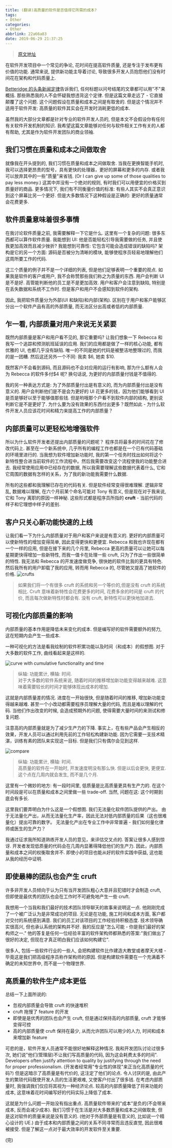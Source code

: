```yaml
---
title: (翻译)高质量的软件是否值得它所需的成本?
tags:
- Other
categories: 
- Other
abbrlink: 22a66a83
date: 2019-06-29 21:37:25
---
```


> [原文地址](https://martinfowler.com/articles/is-quality-worth-cost.html)

在软件开发项目中一个常见的争论, 花时间在提高软件质量, 还是专注于发布更有价值的功能. 通常来说, 提供新功能主导着讨论, 导致很多开发人员抱怨他们没有时间花在架构和代码质量上.

[Betteridge 的头条新闻定律](https://en.wikipedia.org/wiki/Betteridge%27s_law_of_headlines)告诉我们, 任何标题以问号结尾的文章都可以用"不"来概括. 那些熟悉我的人不会怀疑我想违背这个定律. 但是这篇文章走远了 - 它直接颠覆了这个问题. 这个问题假设在质量和成本之间是有取舍的. 但是这个情况并不适用于软件开发: 高质量的软件其实会在开发时消耗更低的成本.

虽然我的大部分文章都是针对专业的软件开发人员的, 但是本文不会假设你有任何有关软件开发机制的知识. 我希望这篇文章能够对任何与软件相关工作有关的人都有帮助, 尤其是作为软件开发团队的商业领袖.

## 我们习惯在质量和成本之间做取舍

就像我在开头提到的, 我们习惯在质量和成本之间做取舍. 当我在更换智能手机时, 我可以选择更昂贵的型号，具有更快的处理器，更好的屏幕和更多的内存. 或者我可以放弃其中的一些"质量"来省钱. (Or I can give up some of those qualities to pay less money.) 这其中并没有一个绝对的规则, 有时我们可以用便宜的价格买到质量好的商品. 更多情况下, 我们有不同衡量价值的标准: 有些人其实不会真正意识到这个屏幕比另一个更好. 但是大多数情况下这种假设是正确的: 更好的质量通常会花费更多.

## 软件质量意味着很多事情

在我讨论软件质量之前, 我需要解释一下它是什么. 这里有一个复杂的问题: 很多东西都可以算作软件质量. 我能想到 UI: 他是否能轻松引导我需要做的任务, 并且使我更加高效而且减少挫折? 我能想到可靠性: 它包含可能会造成错误的缺陷吗? 架构是它的另一个方面: 源码是否被分为清晰的模块, 能够使程序员轻易地理解他们这周所要工作的代码.

这三个质量的例子并不是一个详细的列表, 但是他们足够表明一个重要的观点. 如果我是软件的客户或用户, 我不会称赞那些我们称之为质量的东西. 用户会判断 UI 是不是好. 高管能判断他的员工是不是更加高效. 用户和客户会注意到缺陷, 特别是在丢失数据和系统不工作时. 但是客户和用户不会感知到软件的架构.

因此, 我把软件质量分为外部(UI 和缺陷)和内部(架构). 区别在于用户和客户能够区分出一个软件产品有高的外部质量, 而无法区分出高或者低的内部质量.

## 乍一看, 内部质量对用户来说无关紧要

既然内部质量是客户和用户看不见的, 那它重要吗? 让我们想象一下 Rebecca 和我写一个追踪和预测航班延误的应用. 我们的应用都是做了一样的核心功能, 都有优雅的 UI, 也都几乎没有缺陷. 唯一的不同是她的代码是被整洁地整理过的, 而我的是一团糟. 然后这还另外一个不同: 我卖 $6, 她卖 $10.

既然客户不会看到源码, 而且源码也不会对应用的运行有影响, 那为什么额有人会为 Rebecca 的软件多付\$4 呢? 换句话说, 为更好的内部质量付钱是不值得的.

我的另一种表达方式是: 为了外部质量付出是有意义的, 而为内部质量付出是没有意义的. 用户会判断他们是不是会为更好的 UI 花更多的钱，因为他们能够看到 UI 是否是够好以至于能够值那些钱. 但是哟哦那个户看不到软件内部的结构, 更别说判断它是不是更好了. 为什么要为没有效果的东西付出更多？既然如此 - 为什么软件开发人员应该花时间和精力来提高工作的内部质量？

## 内部质量可以更轻松地增强软件

所以为什么软件开发者还提出内部质量的问题呢？ 程序员将最多的时间花在了修改代码上. 甚至在一个新系统中, 几乎所有的编程工作也都是在一个已有代码基础的环境里进行的. 当我想为软件增加新功能时, 我的第一个任务时找出如何将这个新特性整合进当前软件的工作流程中。然后我需要改变这个流程使我的功能整合进去. 我经常使用应用中已经存在的数据, 所以我需要理解这些数据代表着什么, 它和它周围的数据有怎样的关系，为了我的新功能我需要什么数据.

所有的这些都和我理解已存在的代码有关. 但是软件经常变得很难理解. 逻辑非常乱, 数据难以理解, 在六个月前某个命名可能对 Tony 有意义, 但是现在对于我来说, 它和 Tony 离职的原因一样神秘. 这些形式都是程序员所指的 **cruft** - 当前代码的样子和它理想中样子的差别.

## 客户只关心新功能快速的上线

让我们看一下为什么内部质量对于用户和客户来说是有意义的. 更好的内部质量可以使新特性的增加变得简单, 因此变得更快和更便宜. Rebecca 和我也许现在都有一个一样的应用, 但是在接下来的几个月里, Rebecca 更高的质量可以让她可以每星期更快得增加一些新特性, 而我一值卡在处理一些 cruft, 只为了作出一些很简单的特性. 我无法和 Rebecca 的开发速度做竞争, 很快她的软件比我的更具有特色. 然后我所有的用户卸载了我的应用, 转而用 Rebecca 的, 尽管她又提高了她软件的价格.
![crufts](https://i.imgur.com/9Ldp2YX.jpg)

> 如果我们将一个有很多 cruft 的系统和另一个等价的,但是没有 cruft 的系统相比.
> Cruft 意味着新特性会花费更多的时间, 花费多余的时间是 cruft 的代价, 而且每次做新特性时都会有. 没有 cruft, 新特性可以更快地加进去.

## 可视化内部质量的影响

内部质量的基本作用是降低未来变化的成本. 但是编写好的软件需要额外的努力, 这在短期内会产生一些成本.

一种可视化的方法是看我绘制的软件积累功能以及时间（和成本）的假想图. 对于大多数的软件工作, 曲线看起来是这样的.

![curve with cumulative functionality and time](https://i.imgur.com/Q6iTkH1.jpg)

> 纵轴: 功能累计, 横轴: 时间.  
> 对于大多数的软件系统来说, 随着时间的推移增加新功能变得越来越难. 这意味着需要较长的时间才能够体现出成本的增加.

这就是内部质量差的情况. 进度在一开始很快, 但是随着时间的推移, 增加新功能变得越来越难. 甚至一个小改动都需要程序员理解大量的代码, 而且是难以理解的代码. 当他们作出改变的时候, 会造成预期外的问题, 使得需要大量时间的来测试和修复问题.

注意高的内部质量就是为了减少生产力的下降. 事实上，在有些产品会产生相反的效果，开发人员可以通过利用先前的工作轻松构建新功能. 因为它需要一支技术精湛，训练有素的团队来实现这一目标. 但是我们只有偶尔会见到这样.

![compare](https://i.imgur.com/hdju99a.jpg)

> 纵轴: 功能累计, 横轴: 时间.  
> 高质量的软件在一开始时, 开发速度明没有那么快. 但是以后会更快, 更便宜.
> 这个点在几周内就会发生, 而不是几个月.

这里有一个微妙的地方: 有一段时间里, 低质量是比高质量更具有生产力的. 在这个时间段是可以在质量和成本之间里做一些 trade-off. 当然, 问题在这: 这个时期到底会有多长.

这里我们要弄明白为什么这是一个假想图. 我们无法量化软件团队提供的产出。 由于无法量化产出，从而无法量化生产率，因此无法对低内部质量的后果（这也很难量化）提出可靠的数字。 无法量化产出在专业工作中非常普遍 - 我们如何量化律师或医生的生产力？

我通过征求我所知道熟练开发人员的意见，来评估交叉点的. 答案让很多人感到惊讶. 开发者发现低质量的代码会在几周内显著得降低他们的生产力. 因此，内部质量和成本之间的权衡取舍并不. 即使小的项目也能从好的软件实践中获益, 这也能从我的经历中证明.

## 即使最棒的团队也会产生 cruft

许多非开发人员倾向于认为只有当开发团队粗心大意并且犯错时才会制造 cruft, 但即使是最优秀的团队也会在工作时不可避免地产生一些 cruft.

我想用一个当我和我们最好的技术团队领导聊天的故事来说明这一点. 他刚刚完成了一个被广泛认为是非常成功的项目. 无论是在功能, 施工时间和成本方面, 客户都对交付的系统感到满意. 我们的员工对该项目的工作经验持积极态度. 技术领导确实很高兴, 但也承认系统的架构并不好. 我的反应是"怎么可能 - 你是我们最好的架构师之一." 他的答复是任何一位经验丰富的软件架构师都熟悉的答案:"我们做出了很好的决定, 但现在才真正明白我们应该如何构建它".

很多人, 包括一些软件行业的一些人, 会把构建软件比作建造大教堂或者摩天大楼 - 毕竟这是我们把高级程序员称作架构师的原因. 但是构建软件需要在一个充满着不确定的未知世界中, 而不是一个物理世界.

## 高质量的软件生产成本更低

总结一下上面所说的:

- 忽视内部质量会导致 cruft 的快速堆积
- cruft 拖慢了 feature 的开发
- 即使是是优秀的团队也会产生 cruft, 但是通过保持高的内部质量, cruft 才能够变得可控
- 高的内部质量使 cruft 保持在最少, 从而允许团队可以用少的人力, 时间和成本来增加新 feature

可悲的是，软件开发人员通常不能很好地解释这种情况. 我和开发团队讨论过很多次, 她们说"他们(管理层)不让我们写高质量的代码, 因为这会耗费太多的时间". Developers often justify attention to quality by justifying through the need for proper professionalism. (开发者经常用"专业性的体现"来正当化高质量的代码?) 但是这暗示了高质量是有代价的, 这注定了他们的论点. 令人讨厌的是, 由此产生的繁琐代码既使开发人员的生活更艰难, 又使客户付出了很多钱. 在考虑内部质量时, 我强调我们仅应将其视为一种经济论点. 较高的内部质量降低了将来功能的成本, 这意味着花时间编写好的代码实际上降低了成本.

这就是为什么问题一开始没有指出重点. 高质量软件带来的"成本"是负的(不会带来成本, 反而会减少成本). 我们习惯于在生活是对大多数质量和成本之间做取舍, 但是这对软件的质量来说是没有意义的. (他对于外部质量是有意义的, 比如说一个精心设计的 UE.) 由于成本和内部质量之间的关系不同寻常而且违反直觉, 因此很难被接受. 但是了解这一点对于最大效率的开发软件至关重要.

(完)